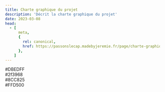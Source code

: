 ```yaml
---
title: Charte graphique du projet
description: 'Décrit la charte graphique du projet'
date: 2023-03-08
head:
  - [
      meta,
      {
        rel: canonical,
        href: https://passonslecap.madebyjeremie.fr/page/charte-graphique,
      },
    ]
---
```


<!-- markdownlint-disable MD033 -->
<section class="cap palette">
<article class="color color-1">#DBEDFF</article>
<article class="color color-2">#2f3968</article>
<article class="color color-3">#8CC825</article>
<article class="color color-4">#FFD500</article>
</section>
<!-- markdownlint-enable MD033 -->
